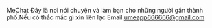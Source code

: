 MeChat Đây là nơi nói chuyện và làm bạn cho những người gần thành phố.Nếu có thắc mắc gì xin liên lạc Email:umeapp666666@gmail.com
